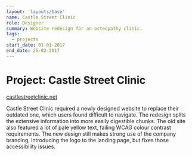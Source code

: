 ```yaml
---
layout: 'layouts/base'
name: Castle Street Clinic
role: Designer
summary: Website redesign for an osteopathy clinic.
tags:
  - projects
start_date: 01-01-2017
end_date: 25-02-2017
---
```


# Project: Castle Street Clinic

[castlestreetclinic.net](https://castlestreetclinic.net/)

Castle Street Clinic required a newly designed website to replace their outdated one, which users found difficult to navigate. The redesign splits the extensive information into more easily digestible chunks. The old site also featured a lot of pale yellow text, failing WCAG colour contrast requirements. The new design still makes strong use of the company branding, introducing the logo to the landing page, but fixes those accessibility issues.
